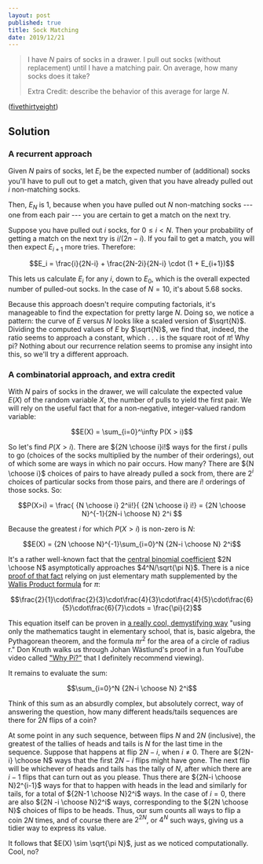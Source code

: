 ```yaml
---
layout: post
published: true
title: Sock Matching
date: 2019/12/21
---
```


>I have $N$ pairs of socks in a drawer. I pull out socks (without replacement) until I have a matching pair. On average, how many socks does it take?
>
>Extra Credit: describe the behavior of this average for large $N$.

<!--more-->

([fivethirtyeight](https://fivethirtyeight.com/features/can-you-find-a-matching-pair-of-socks/))

## Solution

### A recurrent approach

Given $N$ pairs of socks, let $E_i$ be the expected number of (additional) socks you'll have to pull out to get a match, given that you have already pulled out $i$ non-matching socks. 

Then, $E_N$ is $1$, because when you have pulled out $N$ non-matching socks --- one from each pair --- you are certain to get a match on the next try.

Suppose you have pulled out $i$ socks, for $0 \leq i < N$. Then your probability of getting a match on the next try is $i/(2n-i)$. If you fail to get a match, you will then expect $E_{i+1}$ more tries. Therefore:

$$E_i = \frac{i}{2N-i} + \frac{2N-2i}{2N-i} \cdot (1 + E_{i+1})$$

This lets us calculate $E_i$ for any $i$, down to $E_0$, which is the overall expected number of pulled-out socks. In the case of $N=10$, it's about $5.68$ socks. 

Because this approach doesn't require computing factorials, it's manageable to find the expectation for pretty large $N$. Doing so, we notice a pattern: the curve of $E$ versus $N$ looks like a scaled version of $\sqrt{N}$. Dividing the computed values of $E$ by $\sqrt{N}$, we find that, indeed, the ratio seems to approach a constant, which . . . is the square root of $\pi$! Why pi? Nothing about our recurrence relation seems to promise any insight into this, so we'll try a different approach.

### A combinatorial approach, and extra credit

With $N$ pairs of socks in the drawer, we will calculate the expected value $E(X)$ of the random variable $X$, the number of pulls to yield the first pair. We will rely on the useful fact that for a non-negative, integer-valued random variable:

$$E(X) = \sum_{i=0}^\infty P(X > i)$$

So let's find $P(X>i)$. There are ${2N \choose i}i!$ ways for the first $i$ pulls to go (choices of the socks multiplied by the number of their orderings), out of which some are ways in which no pair occurs. How many? There are ${N \choose i}$ choices of pairs to have already pulled a sock from, there are $2^i$ choices of particular socks from those pairs, and there are $i!$ orderings of those socks. So:

$$P(X>i) = \frac{ {N \choose i} 2^ii!}{ {2N \choose i} i!} = {2N \choose N}^{-1}{2N-i \choose N} 2^i $$

Because the greatest $i$ for which $P(X>i)$ is non-zero is $N$:

$$E(X) = {2N \choose N}^{-1}\sum_{i=0}^N {2N-i \choose N} 2^i$$

It's a rather well-known fact that the [central binomial coefficient](https://en.wikipedia.org/wiki/Central_binomial_coefficient) $2N \choose N$ asymptotically approaches $4^N/\sqrt{\pi N}$. There is a nice [proof of that fact](https://www.moderndescartes.com/essays/2n_choose_n/) relying on just elementary math supplemented by the [Wallis Product formula](https://en.wikipedia.org/wiki/Wallis_product) for $\pi$:

$$\frac{2}{1}\cdot\frac{2}{3}\cdot\frac{4}{3}\cdot\frac{4}{5}\cdot\frac{6}{5}\cdot\frac{6}{7}\cdots = \frac{\pi}{2}$$

This equation itself can be proven in [a really cool, demystifying way](https://www-tandfonline-com.stanford.idm.oclc.org/doi/abs/10.1080/00029890.2007.11920484) "using only the mathematics taught in elementary school, that is, basic algebra, the Pythagorean theorem, and the formula $\pi r^2$ for the area of a circle of radius r." Don Knuth walks us through Johan Wästlund's proof in a fun YouTube video called ["Why Pi?"](https://www.youtube.com/watch?v=cI6tt9QfRdo) that I definitely recommend viewing).

It remains to evaluate the sum:

$$\sum_{i=0}^N {2N-i \choose N} 2^i$$

Think of this sum as an absurdly complex, but absolutely correct, way of answering the question, how many different heads/tails sequences are there for $2N$ flips of a coin?

At some point in any such sequence, between flips $N$ and $2N$ (inclusive), the greatest of the tallies of heads and tails is $N$ for the last time in the sequence. Suppose that happens at flip $2N-i$, when $i \neq 0$. There are ${2N-i} \choose N$ ways that the first $2N-i$ flips might have gone. The next flip will be whichever of heads and tails has the tally of $N$, after which there are $i-1$ flips that can turn out as you please. Thus there are ${2N-i \choose N}2^{i-1}$ ways for that to happen with heads in the lead and similarly for tails, for a total of ${2N-1 \choose N}2^i$ ways. In the case of $i = 0$, there are also ${2N -i \choose N}2^i$ ways, corresponding to the ${2N \choose N}$ choices of flips to be heads. Thus, our sum counts all ways to flip a coin $2N$ times, and of course there are $2^{2N}$, or $4^N$ such ways, giving us a tidier way to express its value.

It follows that $E(X) \sim \sqrt{\pi N}$, just as we noticed computationally. Cool, no?

<br>